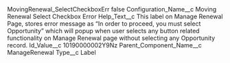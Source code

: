 <?xml version="1.0" encoding="UTF-8"?>
<CustomMetadata xmlns="http://soap.sforce.com/2006/04/metadata" xmlns:xsi="http://www.w3.org/2001/XMLSchema-instance" xmlns:xsd="http://www.w3.org/2001/XMLSchema">
    <label>MovingRenewal_SelectCheckboxErr</label>
    <protected>false</protected>
    <values>
        <field>Configuration_Name__c</field>
        <value xsi:type="xsd:string">Moving Renewal Select Checkbox Error</value>
    </values>
    <values>
        <field>Help_Text__c</field>
        <value xsi:type="xsd:string">This label on Manage Renewal Page, stores error message as “In order to proceed, you must select Opportunity” which will popup when user selects any button related functionality on Manage Renewal page without selecting any Opportunity record.</value>
    </values>
    <values>
        <field>Id_Value__c</field>
        <value xsi:type="xsd:string">10190000002Y9Nz</value>
    </values>
    <values>
        <field>Parent_Component_Name__c</field>
        <value xsi:type="xsd:string">ManageRenewal</value>
    </values>
    <values>
        <field>Type__c</field>
        <value xsi:type="xsd:string">Label</value>
    </values>
</CustomMetadata>
